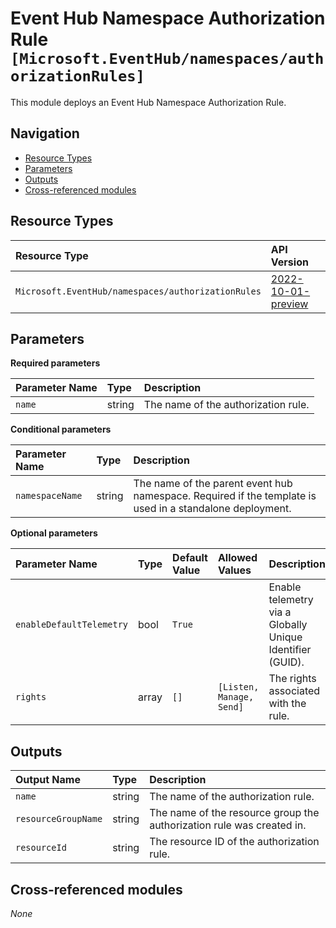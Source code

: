 # Event Hub Namespace Authorization Rule `[Microsoft.EventHub/namespaces/authorizationRules]`

This module deploys an Event Hub Namespace Authorization Rule.

## Navigation

- [Resource Types](#Resource-Types)
- [Parameters](#Parameters)
- [Outputs](#Outputs)
- [Cross-referenced modules](#Cross-referenced-modules)

## Resource Types

| Resource Type | API Version |
| :-- | :-- |
| `Microsoft.EventHub/namespaces/authorizationRules` | [2022-10-01-preview](https://learn.microsoft.com/en-us/azure/templates/Microsoft.EventHub/2022-10-01-preview/namespaces/authorizationRules) |

## Parameters

**Required parameters**

| Parameter Name | Type | Description |
| :-- | :-- | :-- |
| `name` | string | The name of the authorization rule. |

**Conditional parameters**

| Parameter Name | Type | Description |
| :-- | :-- | :-- |
| `namespaceName` | string | The name of the parent event hub namespace. Required if the template is used in a standalone deployment. |

**Optional parameters**

| Parameter Name | Type | Default Value | Allowed Values | Description |
| :-- | :-- | :-- | :-- | :-- |
| `enableDefaultTelemetry` | bool | `True` |  | Enable telemetry via a Globally Unique Identifier (GUID). |
| `rights` | array | `[]` | `[Listen, Manage, Send]` | The rights associated with the rule. |


## Outputs

| Output Name | Type | Description |
| :-- | :-- | :-- |
| `name` | string | The name of the authorization rule. |
| `resourceGroupName` | string | The name of the resource group the authorization rule was created in. |
| `resourceId` | string | The resource ID of the authorization rule. |

## Cross-referenced modules

_None_
